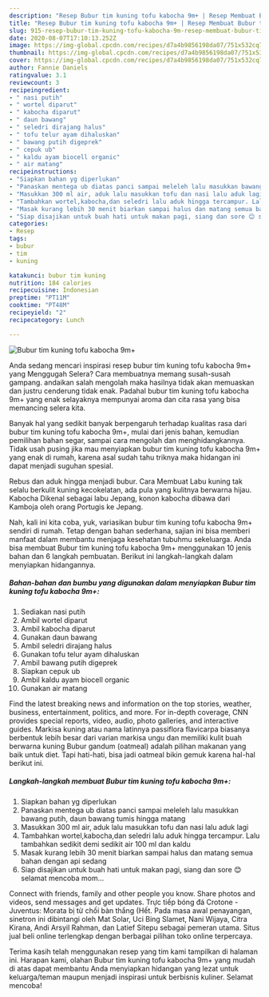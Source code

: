 ```yaml
---
description: "Resep Bubur tim kuning tofu kabocha 9m+ | Resep Membuat Bubur tim kuning tofu kabocha 9m+ Yang Enak Dan Lezat"
title: "Resep Bubur tim kuning tofu kabocha 9m+ | Resep Membuat Bubur tim kuning tofu kabocha 9m+ Yang Enak Dan Lezat"
slug: 915-resep-bubur-tim-kuning-tofu-kabocha-9m-resep-membuat-bubur-tim-kuning-tofu-kabocha-9m-yang-enak-dan-lezat
date: 2020-08-07T17:10:13.252Z
image: https://img-global.cpcdn.com/recipes/d7a4b9856198da07/751x532cq70/bubur-tim-kuning-tofu-kabocha-9m-foto-resep-utama.jpg
thumbnail: https://img-global.cpcdn.com/recipes/d7a4b9856198da07/751x532cq70/bubur-tim-kuning-tofu-kabocha-9m-foto-resep-utama.jpg
cover: https://img-global.cpcdn.com/recipes/d7a4b9856198da07/751x532cq70/bubur-tim-kuning-tofu-kabocha-9m-foto-resep-utama.jpg
author: Fannie Daniels
ratingvalue: 3.1
reviewcount: 3
recipeingredient:
- " nasi putih"
- " wortel diparut"
- " kabocha diparut"
- " daun bawang"
- " seledri dirajang halus"
- " tofu telur ayam dihaluskan"
- " bawang putih digeprek"
- " cepuk ub"
- " kaldu ayam biocell organic"
- " air matang"
recipeinstructions:
- "Siapkan bahan yg diperlukan"
- "Panaskan mentega ub diatas panci sampai meleleh lalu masukkan bawang putih, daun bawang tumis hingga matang"
- "Masukkan 300 ml air, aduk lalu masukkan tofu dan nasi lalu aduk lagi"
- "Tambahkan wortel,kabocha,dan seledri lalu aduk hingga tercampur. Lalu tambahkan sedikit demi sedikit air 100 ml dan kaldu"
- "Masak kurang lebih 30 menit biarkan sampai halus dan matang semua bahan dengan api sedang"
- "Siap disajikan untuk buah hati untuk makan pagi, siang dan sore 😊 selamat mencoba mom..."
categories:
- Resep
tags:
- bubur
- tim
- kuning

katakunci: bubur tim kuning 
nutrition: 184 calories
recipecuisine: Indonesian
preptime: "PT11M"
cooktime: "PT48M"
recipeyield: "2"
recipecategory: Lunch

---
```



![Bubur tim kuning tofu kabocha 9m+](https://img-global.cpcdn.com/recipes/d7a4b9856198da07/751x532cq70/bubur-tim-kuning-tofu-kabocha-9m-foto-resep-utama.jpg)

Anda sedang mencari inspirasi resep bubur tim kuning tofu kabocha 9m+ yang Menggugah Selera? Cara membuatnya memang susah-susah gampang. andaikan salah mengolah maka hasilnya tidak akan memuaskan dan justru cenderung tidak enak. Padahal bubur tim kuning tofu kabocha 9m+ yang enak selayaknya mempunyai aroma dan cita rasa yang bisa memancing selera kita.

Banyak hal yang sedikit banyak berpengaruh terhadap kualitas rasa dari bubur tim kuning tofu kabocha 9m+, mulai dari jenis bahan, kemudian pemilihan bahan segar, sampai cara mengolah dan menghidangkannya. Tidak usah pusing jika mau menyiapkan bubur tim kuning tofu kabocha 9m+ yang enak di rumah, karena asal sudah tahu triknya maka hidangan ini dapat menjadi suguhan spesial.

Rebus dan aduk hingga menjadi bubur. Cara Membuat Labu kuning tak selalu berkulit kuning kecokelatan, ada pula yang kulitnya berwarna hijau. Kabocha Dikenal sebagai labu Jepang, konon kabocha dibawa dari Kamboja oleh orang Portugis ke Jepang.


Nah, kali ini kita coba, yuk, variasikan bubur tim kuning tofu kabocha 9m+ sendiri di rumah. Tetap dengan bahan sederhana, sajian ini bisa memberi manfaat dalam membantu menjaga kesehatan tubuhmu sekeluarga. Anda bisa membuat Bubur tim kuning tofu kabocha 9m+ menggunakan 10 jenis bahan dan 6 langkah pembuatan. Berikut ini langkah-langkah dalam menyiapkan hidangannya.

<!--inarticleads1-->

##### Bahan-bahan dan bumbu yang digunakan dalam menyiapkan Bubur tim kuning tofu kabocha 9m+:

1. Sediakan  nasi putih
1. Ambil  wortel diparut
1. Ambil  kabocha diparut
1. Gunakan  daun bawang
1. Ambil  seledri dirajang halus
1. Gunakan  tofu telur ayam dihaluskan
1. Ambil  bawang putih digeprek
1. Siapkan  cepuk ub
1. Ambil  kaldu ayam biocell organic
1. Gunakan  air matang


Find the latest breaking news and information on the top stories, weather, business, entertainment, politics, and more. For in-depth coverage, CNN provides special reports, video, audio, photo galleries, and interactive guides. Markisa kuning atau nama latinnya passiflora flavicarpa biasanya berbentuk lebih besar dari varian markisa ungu dan memiliki kulit buah berwarna kuning Bubur gandum (oatmeal) adalah pilihan makanan yang baik untuk diet. Tapi hati-hati, bisa jadi oatmeal bikin gemuk karena hal-hal berikut ini. 

<!--inarticleads2-->

##### Langkah-langkah membuat Bubur tim kuning tofu kabocha 9m+:

1. Siapkan bahan yg diperlukan
1. Panaskan mentega ub diatas panci sampai meleleh lalu masukkan bawang putih, daun bawang tumis hingga matang
1. Masukkan 300 ml air, aduk lalu masukkan tofu dan nasi lalu aduk lagi
1. Tambahkan wortel,kabocha,dan seledri lalu aduk hingga tercampur. Lalu tambahkan sedikit demi sedikit air 100 ml dan kaldu
1. Masak kurang lebih 30 menit biarkan sampai halus dan matang semua bahan dengan api sedang
1. Siap disajikan untuk buah hati untuk makan pagi, siang dan sore 😊 selamat mencoba mom...


Connect with friends, family and other people you know. Share photos and videos, send messages and get updates. Trực tiếp bóng đá Crotone - Juventus: Morata bị từ chối bàn thắng (Hết. Pada masa awal penayangan, sinetron ini dibintangi oleh Mat Solar, Uci Bing Slamet, Nani Wijaya, Citra Kirana, Andi Arsyil Rahman, dan Latief Sitepu sebagai pemeran utama. Situs jual beli online terlengkap dengan berbagai pilihan toko online terpercaya. 

Terima kasih telah menggunakan resep yang tim kami tampilkan di halaman ini. Harapan kami, olahan Bubur tim kuning tofu kabocha 9m+ yang mudah di atas dapat membantu Anda menyiapkan hidangan yang lezat untuk keluarga/teman maupun menjadi inspirasi untuk berbisnis kuliner. Selamat mencoba!
